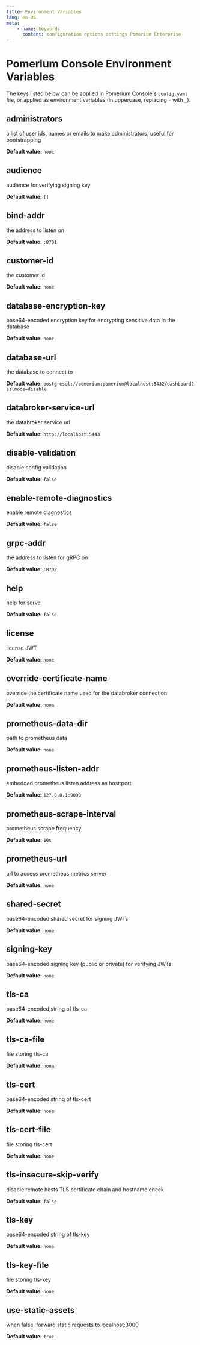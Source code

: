 ```yaml
---
title: Environment Variables
lang: en-US
meta:
    - name: keywords
      content: configuration options settings Pomerium Enterprise
---
```


# Pomerium Console Environment Variables

The keys listed below can be applied in Pomerium Console's `config.yaml` file, or applied as environment variables (in uppercase, replacing `-` with `_`).

## administrators

a list of user ids, names or emails to make administrators, useful for bootstrapping


**Default value:** `none`

## audience

audience for verifying signing key

**Default value:** `[]`

## bind-addr

the address to listen on

**Default value:** `:8701`

## customer-id

the customer id

**Default value:** `none`

## database-encryption-key

base64-encoded encryption key for encrypting sensitive data in the database


**Default value:** `none`

## database-url

the database to connect to

**Default value:** `postgresql://pomerium:pomerium@localhost:5432/dashboard?sslmode=disable
`

## databroker-service-url

the databroker service url

**Default value:** `http://localhost:5443`

## disable-validation

disable config validation

**Default value:** `false`

## enable-remote-diagnostics

enable remote diagnostics

**Default value:** `false`

## grpc-addr

the address to listen for gRPC on

**Default value:** `:8702`

## help

help for serve

**Default value:** `false`

## license

license JWT

**Default value:** `none`

## override-certificate-name

override the certificate name used for the databroker connection


**Default value:** `none`

## prometheus-data-dir

path to prometheus data

**Default value:** `none`

## prometheus-listen-addr

embedded prometheus listen address as host:port

**Default value:** `127.0.0.1:9090`

## prometheus-scrape-interval

prometheus scrape frequency

**Default value:** `10s`

## prometheus-url

url to access prometheus metrics server

**Default value:** `none`

## shared-secret

base64-encoded shared secret for signing JWTs

**Default value:** `none`

## signing-key

base64-encoded signing key (public or private) for verifying JWTs


**Default value:** `none`

## tls-ca

base64-encoded string of tls-ca

**Default value:** `none`

## tls-ca-file

file storing tls-ca

**Default value:** `none`

## tls-cert

base64-encoded string of tls-cert

**Default value:** `none`

## tls-cert-file

file storing tls-cert

**Default value:** `none`

## tls-insecure-skip-verify

disable remote hosts TLS certificate chain and hostname check


**Default value:** `false`

## tls-key

base64-encoded string of tls-key

**Default value:** `none`

## tls-key-file

file storing tls-key

**Default value:** `none`

## use-static-assets

when false, forward static requests to localhost:3000

**Default value:** `true`
